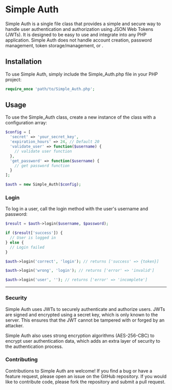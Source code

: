# Simple Auth

Simple Auth is a single file class that provides a simple and secure way to handle user authentication and authorization using JSON Web Tokens (JWTs). It is designed to be easy to use and integrate into any PHP application. Simple Auth does not handle account creation, password management, token storage/management, or .

## Installation

To use Simple Auth, simply include the Simple_Auth.php file in your PHP project:

```php
require_once 'path/to/Simple_Auth.php';
```

## Usage

To use the Simple_Auth class, create a new instance of the class with a configuration array:

```php
$config = [
  'secret' => 'your_secret_key',
  'expiration_hours' => 24, // Default 20
  'validate_user' => function($username) {
    // validate user function
  },
  'get_password' => function($username) {
    // get password function
  }
];

$auth = new Simple_Auth($config);
```

### Login
To log in a user, call the login method with the user's username and password:
```php
$result = $auth->login($username, $password);

if ($result['success']) {
  // User is logged in
} else {
  // Login failed
}

$auth->login('correct', 'login'); // returns ['success' => {token}]

$auth->login('wrong', 'login'); // returns ['error' => 'invalid']

$auth->login('user', ''); // returns ['error' => 'incomplete']
```

---

### Security
Simple Auth uses JWTs to securely authenticate and authorize users. JWTs are signed and encrypted using a secret key, which is only known to the server. This ensures that the JWT cannot be tampered with or forged by an attacker.

Simple Auth also uses strong encryption algorithms (AES-256-CBC) to encrypt user authentication data, which adds an extra layer of security to the authentication process.

### Contributing
Contributions to Simple Auth are welcome! If you find a bug or have a feature request, please open an issue on the GitHub repository. If you would like to contribute code, please fork the repository and submit a pull request.